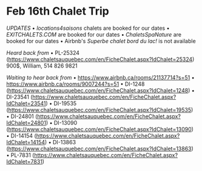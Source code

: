 # Feb 16th Chalet Trip

*UPDATES*
 • _locations4saisons_ chalets are booked for our dates
 • _EXITCHALETS.COM_ are booked for our dates
 • _ChaletsSpaNature_ are booked for our dates
 • Airbnb's _Superbe chalet bord du lac!_ is not available

*Heard back from*
• PL-25324 (https://www.chaletsauquebec.com/en/FicheChalet.aspx?IdChalet=25324)
     900$, William, 514 826 9821 

*Waiting to hear back from*
 • https://www.airbnb.ca/rooms/21137714?s=51
 • https://www.airbnb.ca/rooms/9007244?s=51
 • DI-1248 (https://www.chaletsauquebec.com/en/FicheChalet.aspx?IdChalet=1248)
 • DI-23541 (https://www.chaletsauquebec.com/en/FicheChalet.aspx?IdChalet=23541)
 • DI-19535 (https://www.chaletsauquebec.com/en/FicheChalet.aspx?IdChalet=19535)
 • DI-24801 (https://www.chaletsauquebec.com/en/FicheChalet.aspx?IdChalet=24801)
 • DI-13090 (https://www.chaletsauquebec.com/en/FicheChalet.aspx?IdChalet=13090)
 • DI-14154 (https://www.chaletsauquebec.com/en/FicheChalet.aspx?IdChalet=14154)
 • DI-13863 (https://www.chaletsauquebec.com/en/FicheChalet.aspx?IdChalet=13863)
 • PL-7831 (https://www.chaletsauquebec.com/en/FicheChalet.aspx?IdChalet=7831)

